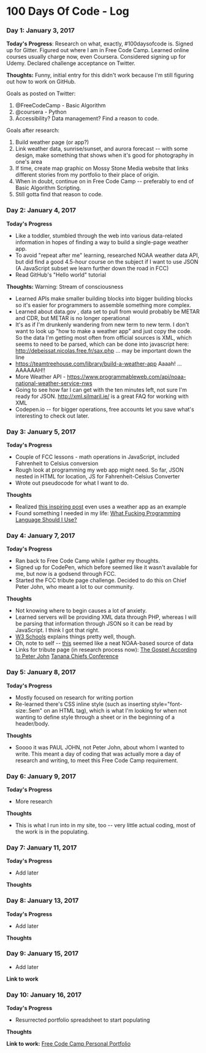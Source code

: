 # 100 Days Of Code - Log

### Day 1: January 3, 2017

**Today's Progress**: Research on what, exactly, #100daysofcode is. Signed up for Gitter. Figured out where I am in Free Code Camp. Learned online courses usually charge now, even Coursera. Considered signing up for Udemy. Declared challenge acceptance on Twitter. 

**Thoughts:** Funny, initial entry for this didn't work because I'm still figuring out how to work on GitHub. 

Goals as posted on Twitter:
 1. @FreeCodeCamp - Basic Algorithm
 2. @coursera - Python  
 3. Accessibility? Data management? Find a reason to code.

Goals after research:
1. Build weather page (or app?)
2. Link weather data, sunrise/sunset, and aurora forecast -- with some design, make something that shows when it's good for photography in one's area
3. If time, create map graphic on Mossy Stone Media website that links different stories from my portfolio to their place of origin. 
4. When in doubt, continue on in Free Code Camp -- preferably to end of Basic Algorithm Scripting. 
5. Still gotta find that reason to code.

### Day 2: January 4, 2017

**Today's Progress**
- Like a toddler, stumbled through the web into various data-related information in hopes of finding a way to build a single-page weather app. 
- To avoid "repeat after me" learning, researched NOAA weather data API, but did find a good 4.5-hour course on the subject if I want to use JSON (A JavaScript subset we learn further down the road in FCC) 
- Read GitHub's "Hello world" tutorial

**Thoughts:** 
Warning: Stream of consciousness
- Learned APIs make smaller building blocks into bigger building blocks so it's easier for programmers to assemble something more complex. 
- Learned about data.gov , data set to pull from would probably be METAR and CDR, but METAR is no longer operational
- It's as if I'm drunkenly wandering from new term to new term. I don't want to look up "how to make a weather app" and just copy the code. So the data I'm getting most often from official sources is XML, which seems to need to be parsed, which can be done into javascript here: http://debeissat.nicolas.free.fr/sax.php ... may be important down the line
- https://teamtreehouse.com/library/build-a-weather-app Aaaah! ... AAAAAAH!! 
- More Weather API - https://www.programmableweb.com/api/noaa-national-weather-service-nws
- Going to see how far I can get with the ten minutes left, not sure I'm ready for JSON. http://xml.silmaril.ie/ is a great FAQ for working with XML 
- Codepen.io -- for bigger operations, free accounts let you save what's interesting to check out later. 

### Day 3: January 5, 2017

**Today's Progress**
- Couple of FCC lessons - math operations in JavaScript, included Fahrenheit to Celsius conversion
- Rough look at programming my web app might need. So far, JSON nested in HTML for location, JS for Fahrenheit-Celsius Converter
- Wrote out pseudocode for what I want to do. 

**Thoughts**
- Realized [this inspiring post](https://medium.freecodecamp.com/how-to-get-a-developer-job-in-less-than-a-year-c27bbfe71645#.ro3w4nc1q) even uses a weather app as an example
- Found something I needed in my life: [What Fucking Programming Language Should I Use?](http://www.wfplsiu.com)

### Day 4: January 7, 2017
**Today's Progress**
- Ran back to Free Code Camp while I gather my thoughts. 
- Signed up for CodePen, which before seemed like it wasn't available for me, but now is a godsend through FCC.
- Started the FCC tribute page challenge. Decided to do this on Chief Peter John, who meant a lot to our community.

**Thoughts**
- Not knowing where to begin causes a lot of anxiety. 
- Learned servers will be providing XML data through PHP, whereas I will be parsing that information through JSON so it can be read by JavaScript. I think I got that right. 
- [W3 Schools](http://www.w3schools.com/js/js_json_php.asp) explains things pretty well, though. 
- Oh, note to self -- [this](https://nomads.ncdc.noaa.gov/thredds/gfs4.html) seemed like a neat NOAA-based source of data
- Links for tribute page (in research process now): [The Gospel According to Peter John](http://ankn.uaf.edu/publications/Books/Peter_John.pdf) [Tanana Chiefs Conference](https://www.tananachiefs.org/about/our-leadership/traditional-chiefs/chief-peter-john/)

### Day 5: January 8, 2017
**Today's Progress**
- Mostly focused on research for writing portion
- Re-learned there's CSS inline style (such as inserting style="font-size:.5em" on an HTML tag), which is what I'm looking for when not wanting to define style through a sheet or in the beginning of a header/body. 


**Thoughts**
- Soooo it was PAUL JOHN, not Peter John, about whom I wanted to write. This meant a day of coding that was actually more a day of research and writing, to meet this Free Code Camp requirement. 

### Day 6: January 9, 2017
**Today's Progress**
- More research

**Thoughts**
- This is what I run into in my site, too -- very little actual coding, most of the work is in the populating. 

### Day 7: January 11, 2017
**Today's Progress**
- Add later

**Thoughts**


### Day 8: January 13, 2017
**Today's Progress**
- Add later

**Thoughts**

### Day 9: January 15, 2017
- Add later

**Link to work**

### Day 10: January 16, 2017
**Today's Progress**
- Resurrected portfolio spreadsheet to start populating

**Thoughts**

**Link to work:**
[Free Code Camp Personal Portfolio](https://codepen.io/mossystonemedia/pen/oBzEVw)

<!--**Link to work:** [Calculator App](http://www.example.com)

### Day 0: February 30, 2016 (Example 2)
##### (delete me or comment me out)

**Today's Progress**: Fixed CSS, worked on canvas functionality for the app.

**Thoughts**: I really struggled with CSS, but, overall, I feel like I am slowly getting better at it. Canvas is still new for me, but I managed to figure out some basic functionality.

**Link(s) to work**: [Calculator App](http://www.example.com)


### Day 1: June 27, Monday

**Today's Progress**: I've gone through many exercises on FreeCodeCamp.

**Thoughts** I've recently started coding, and it's a great feeling when I finally solve an algorithm challenge after a lot of attempts and hours spent.

**Link(s) to work**
1. [Find the Longest Word in a String](https://www.freecodecamp.com/challenges/find-the-longest-word-in-a-string)
2. [Title Case a Sentence](https://www.freecodecamp.com/challenges/title-case-a-sentence)*/-->
